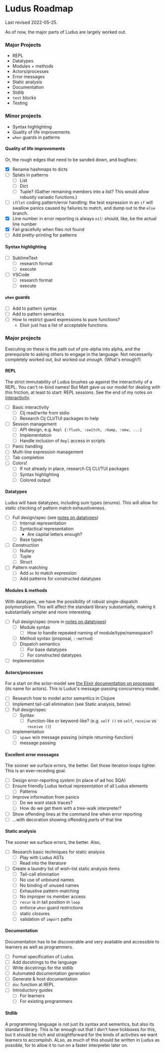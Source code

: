 # Ludus Roadmap

Last revised 2022-05-25.

As of now, the major parts of Ludus are largely worked out.

### Major Projects
* REPL
* Datatypes
* Modules + methods
* Actors/processes
* Error messages
* Static analysis
* Documentation
* Stdlib
* `test` blocks
* Testing

### Minor projects
* Syntax highlighting
* Quality of life improvements
* `when` guards in patterns

#### Quality of life improvements
Or, the rough edges that need to be sanded down, and bugfixes:
* [x] Rename hashmaps to dicts
* [ ] Splats in patterns
	- [ ] List
	- [ ] Dict
	- [ ] Tuple? (Gather remaining members into a list? This would allow robustly variadic functions.)
* [ ] `if`/`let` coding pattern/error handling: the test expression in an `if` will swallow panics caused by failures to match, and dump out to the `else` branch.
* [x] Line number in error reporting is always `nil`: should, like, be the actual line number
* [x] Fail gracefully when files not found
* [ ] Add pretty-printing for patterns

#### Syntax highlighting
* [ ] SublimeText
	- [ ] research format
	- [ ] execute
* [ ] VSCode
	- [ ] research format
	- [ ] execute

#### `when` guards
* [ ] Add to pattern syntax
* [ ] Add to pattern semantics
* [ ] How to restrict guard expressions to pure functions?
	- Elixir just has a list of acceptable functions.

### Major projects
Executing on these is the path out of pre-alpha into alpha, and the prerequisite to asking others to engage in the language. Not necessarily completely worked out, but worked out *enough*. (What's enough?)

#### REPL
The strict immutability of Ludus brushes up against the interactivity of a REPL. You can't re-bind names! But Matt gave us our model for dealing with this friction, at least to start: REPL sessions. See the end of my notes on [interactivity](interactivity.md).

* [ ] Basic interactivity
	- [ ] Clj read/write from stdio
	- [ ] Research Clj CLI/TUI packages to help
* [ ] Session management
	- [ ] API design, e.g. `Repl {:flush, :switch, :dump, :new, ...}`
	- [ ] Implementation
	- [ ] Handle inclusion of `Repl` access in scripts
* [ ] Panic handling
* [ ] Multi-line expression management
* [ ] Tab completion
* [ ] Colors!
	- [ ] If not already in place, research Clj CLI/TUI packages
	- [ ] Syntax highlighting
	- [ ] Colored output

#### Datatypes
Ludus will have datatypes, including sum types (enums). This will allow for static checking of pattern match exhaustiveness.

* [ ] Full design/spec (see [notes on datatypes](nses_structs_types.md))
	- [ ] Internal representation
	- [ ] Syntactical representation
		* Are capital letters enough?
	- [ ] Base types
* [ ] Construction
	- [ ] Nullary
	- [ ] Tuple
	- [ ] Struct
* [ ] Pattern matching
	- [ ] Add `as` to match expression
	- [ ] Add patterns for constructed datatypes

#### Modules & methods
With datatypes, we have the possibility of robust single-dispatch polymorphism. This will affect the standard library substantially, making it substantially simpler and more interesting.

* [ ] Full design/spec (more in [notes on datatypes](nses_structs_types.md))
	- [ ] Module syntax
		* [ ] How to handle repeated naming of module/type/namespace?
	- [ ] Method syntax (proposal, `::method`)
	- [ ] Dispatch semantics
		* [ ] For base datatypes
		* [ ] For constructed datatypes
* [ ] Implementation

#### Actors/processes
For a start on the actor-model see [the Elixir documentation on processes](https://elixir-lang.org/getting-started/processes.html) (its name for actors). This is Ludus's message-passing concurrency model.

* [ ] Research how to model actor semantics in Clojure
* [ ] Implement tail-call elimination (see Static analysis, below)
* [ ] Full design/spec
	- [ ] Syntax
		* [ ] Function-like or keyword-like? (e.g. `self ()` vs `self`, `receive` vs `receive ()`)
* [ ] Implementation
	- [ ] `spawn` w/o message passing (simple returning-function)
	- [ ] message passing

#### Excellent error messages
The sooner we surface errors, the better. Get those iteration loops tighter. This is an ever-receding goal.

* [ ] Design error-reporting *system* (in place of ad hoc SQA)
* [ ] Ensure friendly Ludus textual representation of all Ludus elements
	- [ ] Patterns
* [ ] Improve information from panics
	- [ ] Do we want stack traces?
	- [ ] How do we get them with a tree-walk interpreter?
* [ ] Show offending lines at the command line when error reporting
* [ ] ...with decoration showing offending *parts* of that line

#### Static analysis
The sooner we surface errors, the better. Also, 

* [ ] Research basic techniques for static analysis
	- [ ] Play with Ludus ASTs
	- [ ] Read into the literature
* [ ] Create a laundry list of wish-list static analysis items
	- [ ] Tail-call elimination
	- [ ] No use of unbound names
	- [ ] No binding of unused names
	- [ ] Exhaustive pattern-matching
	- [ ] No improper ns member access
	- [ ] `recur` is in tail position in `loop`
	- [ ] enforce `when` guard restrictions
	- [ ] static closures
	- [ ] validation of `import` paths

#### Documentation
Documentation has to be discoverable and very available and accessible to learners as well as programmers.

* [ ] Formal specification of Ludus
* [ ] Add docstrings to the language
* [ ] Write docstrings for the stdlib
* [ ] Automated documentation generation
* [ ] Generate & host documentation
* [ ] `doc` function at REPL
* [ ] Introductory guides
	- [ ] For learners
	- [ ] For existing programmers

#### Stdlib
A programming language is not just its syntax and semantics, but also its standard library. This is far enough out that I don't have tickboxes for this, but it should be rich and straightforward for the kinds of activities we want learners to accomplish. ALso, as much of this should be written in Ludus as possible, for to allow it to run on a faster interpreter later on.